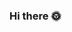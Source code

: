 ### Hi there 🌞



<!--
**paulbridi/paulbridi** is a ✨ _special_ ✨ repository because its `README.md` (this file) appears on your GitHub profile.

Here are some ideas to get you started:

x- 🌱 I’m currently learning ...
- 👯 I’m looking to collaborate on ...
- 🤔 I’m looking for help with ...
- 💬 Ask me about ...
- 📫 How to reach me: ...
- 😄 Pronouns: ...
- ⚡ Fun fact: ...
-->
